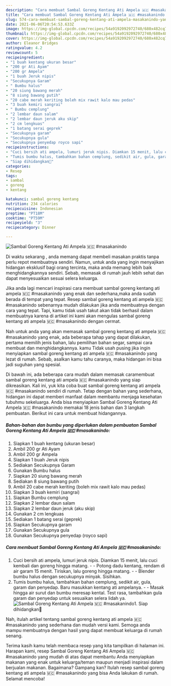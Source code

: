 ```yaml
---
description: "Cara membuat Sambal Goreng Kentang Ati Ampela 🇲🇨 #masakanindo yang lezat Untuk Jualan"
title: "Cara membuat Sambal Goreng Kentang Ati Ampela 🇲🇨 #masakanindo yang lezat Untuk Jualan"
slug: 574-cara-membuat-sambal-goreng-kentang-ati-ampela-masakanindo-yang-lezat-untuk-jualan
date: 2021-06-06T20:54:53.633Z
image: https://img-global.cpcdn.com/recipes/54a9192092972740/680x482cq70/sambal-goreng-kentang-ati-ampela-🇲🇨-masakanindo-foto-resep-utama.jpg
thumbnail: https://img-global.cpcdn.com/recipes/54a9192092972740/680x482cq70/sambal-goreng-kentang-ati-ampela-🇲🇨-masakanindo-foto-resep-utama.jpg
cover: https://img-global.cpcdn.com/recipes/54a9192092972740/680x482cq70/sambal-goreng-kentang-ati-ampela-🇲🇨-masakanindo-foto-resep-utama.jpg
author: Eleanor Bridges
ratingvalue: 4.2
reviewcount: 5
recipeingredient:
- "1 buah kentang ukuran besar"
- "200 gr Ati Ayam"
- "200 gr Ampela"
- "1 buah Jeruk nipis"
- "Secukupnya Garam"
- " Bumbu halus"
- "20 siung bawang merah"
- "8 siung bawang putih"
- "20 cabe merah keriting boleh mix rawit kalo mau pedas"
- "3 buah kemiri sangrai"
- " Bumbu cemplung"
- "2 lembar daun salam"
- "2 lembar daun jeruk aku skip"
- "2 cm lengkuas"
- "1 batang serai geprek"
- "Secukupnya garam"
- "Secukupnya gula"
- "Secukupnya penyedap royco sapi"
recipeinstructions:
- "Cuci bersih ati ampela, lumuri jeruk nipis. Diamkan 15 menit, lalu cuci kembali dan goreng hingga matang.  Potong dadu kentang, rendam di air garam 15 menit. Tiriskan, lalu goreng hingga matang.  Blender bumbu halus dengan secukupnya minyak. Sisihkan."
- "Tumis bumbu halus, tambahkan bahan cemplung, sedikit air, gula, garam dan penyedap. Baru masukkan kentang ati ampelanya.   Masak hingga air surut dan bumbu meresap kental. Test rasa, tambahkan gula garam dan penyedap untuk sesuaikan selera lidah ya."
- "Siap dihidangkan🥰"
categories:
- Resep
tags:
- sambal
- goreng
- kentang

katakunci: sambal goreng kentang 
nutrition: 234 calories
recipecuisine: Indonesian
preptime: "PT18M"
cooktime: "PT59M"
recipeyield: "3"
recipecategory: Dinner

---
```



![Sambal Goreng Kentang Ati Ampela 🇲🇨 #masakanindo](https://img-global.cpcdn.com/recipes/54a9192092972740/680x482cq70/sambal-goreng-kentang-ati-ampela-🇲🇨-masakanindo-foto-resep-utama.jpg)

Di waktu  sekarang , anda memang dapat membeli masakan praktis tanpa perlu repot membuatnya sendiri. Namun, untuk anda yang ingin menyajikan hidangan eksklusif bagi orang tercinta, maka anda memang lebih baik menghidangkannya sendiri. Sebab, memasak di rumah jauh lebih sehat dan dapat menyesuaikan sesuai selera keluarga.

Jika anda lagi mencari inspirasi cara membuat sambal goreng kentang ati ampela 🇲🇨 #masakanindo yang enak dan sederhana,maka anda sudah berada di tempat yang tepat. Resep sambal goreng kentang ati ampela 🇲🇨 #masakanindo  sebenarnya mudah dilakukan jika anda membuatnya dengan cara yang tepat. Tapi, kamu tidak usah takut akan tidak berhasil dalam membuatnya 
karena di artikel ini kami akan mengulas sambal goreng kentang ati ampela 🇲🇨 #masakanindo dengan cermat.  



Nah untuk anda yang akan memasak sambal goreng kentang ati ampela 🇲🇨 #masakanindo yang enak, ada beberapa tahap yang dapat dilakukan, pertama memilih jenis bahan, lalu pemilihan bahan segar, sampai cara membuat dan menghidangkannya. kamu Tidak usah pusing jika ingin menyiapkan sambal goreng kentang ati ampela 🇲🇨 #masakanindo yang lezat di rumah. Sebab, asalkan kamu  tahu caranya, maka hidangan ini bisa jadi suguhan yang spesial.

Di bawah ini, ada beberapa cara mudah dalam memasak caramembuat sambal goreng kentang ati ampela 🇲🇨 #masakanindo yang siap dikreasikan. Kali ini, yuk kita coba buat sambal goreng kentang ati ampela 🇲🇨 #masakanindo sendiri di rumah. Tetap dengan bahan yang sederhana, hidangan ini dapat memberi manfaat dalam membantu menjaga kesehatan tubuhmu sekeluarga. Anda bisa menyiapkan Sambal Goreng Kentang Ati Ampela 🇲🇨 #masakanindo memakai 18 jenis bahan dan 3 langkah pembuatan. Berikut ini cara untuk membuat hidangannya.

<!--inarticleads1-->

##### Bahan-bahan dan bumbu yang diperlukan dalam pembuatan Sambal Goreng Kentang Ati Ampela 🇲🇨 #masakanindo:

1. Siapkan 1 buah kentang (ukuran besar)
1. Ambil 200 gr Ati Ayam
1. Ambil 200 gr Ampela
1. Siapkan 1 buah Jeruk nipis
1. Sediakan Secukupnya Garam
1. Gunakan  Bumbu halus
1. Siapkan 20 siung bawang merah
1. Sediakan 8 siung bawang putih
1. Ambil 20 cabe merah keriting (boleh mix rawit kalo mau pedas)
1. Siapkan 3 buah kemiri (sangrai)
1. Siapkan  Bumbu cemplung
1. Siapkan 2 lembar daun salam
1. Siapkan 2 lembar daun jeruk (aku skip)
1. Gunakan 2 cm lengkuas
1. Sediakan 1 batang serai (geprek)
1. Siapkan Secukupnya garam
1. Gunakan Secukupnya gula
1. Gunakan Secukupnya penyedap (royco sapi)




<!--inarticleads2-->

##### Cara membuat Sambal Goreng Kentang Ati Ampela 🇲🇨 #masakanindo:

1. Cuci bersih ati ampela, lumuri jeruk nipis. Diamkan 15 menit, lalu cuci kembali dan goreng hingga matang. -  - Potong dadu kentang, rendam di air garam 15 menit. Tiriskan, lalu goreng hingga matang. -  - Blender bumbu halus dengan secukupnya minyak. Sisihkan.
1. Tumis bumbu halus, tambahkan bahan cemplung, sedikit air, gula, garam dan penyedap. Baru masukkan kentang ati ampelanya.  -  - Masak hingga air surut dan bumbu meresap kental. Test rasa, tambahkan gula garam dan penyedap untuk sesuaikan selera lidah ya.
<img src="//assets-global.cpcdn.com/assets/icons/button_play-2c75c40dde080a61004c1f40b05d8f140eaff45d7e9e6481dc71c63d2e7c4909.png" alt="Sambal Goreng Kentang Ati Ampela 🇲🇨 #masakanindo">1. Siap dihidangkan🥰




Nah, itulah artikel tentang  sambal goreng kentang ati ampela 🇲🇨 #masakanindo  yang sederhana dan mudah versi kami. Semoga anda mampu membuatnya dengan hasil yang dapat membuat keluarga di rumah senang. 

Terima kasih kamu telah membaca resep yang kita tampilkan di halaman ini. Harapan kami, resep  Sambal Goreng Kentang Ati Ampela 🇲🇨 #masakanindo yang mudah di atas dapat membantu Anda menyiapkan makanan yang enak untuk keluarga/teman maupun menjadi inspirasi dalam berjualan makanan. Bagaimana? Gampang kan? Itulah resep sambal goreng kentang ati ampela 🇲🇨 #masakanindo yang bisa Anda lakukan di rumah. Selamat mencoba!

